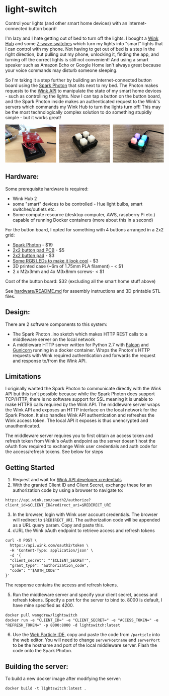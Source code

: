 # light-switch
Control your lights (and other smart home devices) with an internet-connected button board!

I'm lazy and I hate getting out of bed to turn off the lights. I bought a [Wink Hub](https://www.wink.com/products/wink-hub-2/) and some [Z-wave switches](http://amzn.to/2EEIUkB) which turn my lights into "smart" lights that I can control with my phone. Not having to get out of bed is a step in the right direction, but pulling out my phone, unlocking it, finding the app, and turning off the correct lights is still not convenient! And using a smart speaker such as Amazon Echo or Google Home isn't always great because your voice commands may disturb someone sleeping. 

So I'm taking it a step further by building an internet-connected button board using the [Spark Photon](https://www.particle.io/products/hardware/photon-wifi) that sits next to my bed. The Photon makes requests to the [Wink API](https://winkapiv2.docs.apiary.io) to manipulate the state of my smart home devices - such as controlling the lights. Now I can tap a button on the button board, and the Spark Photon inside makes an authenticated request to the Wink's servers which commands my Wink Hub to turn the lights turn off! This may be the most technologically complex solution to do something stupidly simple - but it works great! 

![light switch button board](media/imgcombine.jpg?raw=true)
## Hardware:
Some prerequisite hardware is required:
* Wink Hub 2 
* some "smart" devices to be controlled - Hue light bulbs, smart switches/outlets etc.
* Some compute resource (desktop computer, AWS, raspberry Pi etc.) capable of running Docker containers (more about this in a second)

For the button board, I opted for something with 4 buttons arranged in a 2x2 grid:
* [Spark Photon](http://amzn.to/2EEqdx6) - $19
* [2x2 button pad PCB](https://www.sparkfun.com/products/9277) - $5
* [2x2 button pad](https://www.sparkfun.com/products/7836) - $3
* [Some RGB LEDs to make it look cool](https://www.sparkfun.com/products/12986) - $3
* 3D printed case (~6m of 1.75mm PLA filament) - < $1
* 2 x M2x3mm and 4x M3x8mm screws- < $1

Cost of the button board: $32 (excluding all the smart home stuff above)

See [hardware/README.md](hardware/README.md) for assembly instructions and 3D printable STL files.

## Design:
There are 2 software components to this system:
* The Spark Photon .ino sketch which makes HTTP REST calls to a middleware server on the local network
* A middleware HTTP server written for Python 2.7 with [Falcon](https://falcon.readthedocs.io/en/stable/index.html) and [Gunicorn](http://gunicorn.org/) running in a docker container. Wraps the Photon's HTTP requests with Wink required authentication and forwards the request and response to/from the Wink API. 

## Limitations
I originally wanted the Spark Photon to communicate directly with the Wink API but this isn't possible because while the Spark Photon does support TCP/HTTP, there is no software support for SSL meaning it is unable to make HTTPS calls required by the Wink API. The middleware server wraps the Wink API and exposes an HTTP interface on the local network for the Spark Photon. It also handles Wink API authentication and refreshes the Wink access token. The local API it exposes is thus unencrypted and unauthenticated.

The middleware server requires you to first obtain an access token and refresh token from Wink's oAuth endpoint as the server doesn't host the oAuth flow required to exchange Wink user credentials and auth code for the access/refresh tokens. See below for steps

## Getting Started
1) Request and wait for [Wink API developer credentials](https://developer.wink.com/)
2) With the granted Client ID and Client Secret, exchange these for an authorization code by using a browser to navigate to:
```
https://api.wink.com/oauth2/authorize?client_id=$CLIENT_ID&redirect_uri=$REDIRECT_URI
```
3) In the browser, login with Wink user account credentials. The browser will redirect to `$REDIRECT_URI`. The authorization code will be appended as a URL query param. Copy and paste this.
4) cURL the Wink oAuth endpoint to retrieve access and refresh tokens
```
curl -X POST \
  https://api.wink.com/oauth2/token \
  -H 'Content-Type: application/json' \
  -d '{
  "client_secret": "'$CLIENT_SECRET'",
  "grant_type": "authorization_code",
  "code": "'$AUTH_CODE'"
}'
```
The response contains the access and refresh tokens.

5) Run the middleware server and specify your client secret, access and refresh tokens. Specify a port for the server to bind to. 8000 is default, I have mine specified as 4200.
```
docker pull wangdrew/lightswitch
docker run -e "CLIENT_ID=" -e "CLIENT_SECRET=" -e "ACCESS_TOKEN=" -e "REFRESH_TOKEN=" -p 8000:8000 -d lightswitch:latest
```

6) Use the [Web Particle IDE](https://build.particle.io/build), copy and paste the code from `/particle` into the web editor. You will need to change `serverHostname` and `serverPort` to be the hostname and port of the local middleware server. Flash the code onto the Spark Photon.

## Building the server:
To build a new docker image after modifying the server:
```
docker build -t lightswitch:latest .
```
